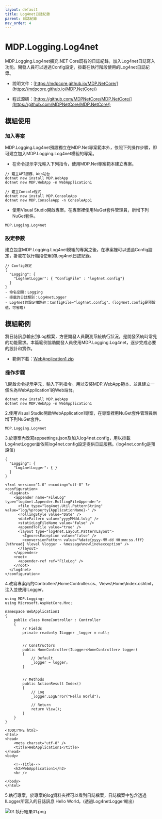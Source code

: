 ```yaml
---
layout: default
title: Log4net日誌紀錄
parent: 日誌紀錄
nav_order: 4
---
```



# MDP.Logging.Log4net

MDP.Logging.Log4net擴充.NET Core既有的日誌紀錄，加入Log4net日誌寫入功能。開發人員可以透過Config設定，掛載在執行階段使用的Log4net日誌紀錄。
    
- 說明文件：[https://mdpcore.github.io/MDP.NetCore/](https://mdpcore.github.io/MDP.NetCore/)

- 程式源碼：[https://github.com/MDPNetCore/MDP.NetCore/](https://github.com/MDPNetCore/MDP.NetCore/)


## 模組使用

### 加入專案

MDP.Logging.Log4net預設獨立在MDP.Net專案範本外，依照下列操作步驟，即可建立加入MDP.Logging.Log4net模組的專案。

- 在命令提示字元輸入下列指令，使用MDP.Net專案範本建立專案。
 
```
// 建立API服務、Web站台
dotnet new install MDP.WebApp
dotnet new MDP.WebApp -n WebApplication1

// 建立Console程式
dotnet new install MDP.ConsoleApp
dotnet new MDP.ConsoleApp -n ConsoleApp1
```

- 使用Visual Studio開啟專案。在專案裡使用NuGet套件管理員，新增下列NuGet套件。

```
MDP.Logging.Log4net
```

### 設定參數

建立包含MDP.Logging.Log4net模組的專案之後，在專案裡可以透過Config設定，掛載在執行階段使用的Log4net日誌紀錄。

```
// Config設定
{
  "Logging": {
    "Log4netLogger": { "ConfigFile" : "log4net.config"}
  }
}
- 命名空間：Logging
- 掛載的日誌類別：Log4netLogger
- Log4net的設定檔路徑：ConfigFile="log4net.config"。(log4net.config是預設值，可省略)
```


## 模組範例

將日誌訊息輸出到Log檔案，方便開發人員觀測系統執行狀況，是開發系統時常見的功能需求。本篇範例協助開發人員使用MDP.Logging.Log4net，逐步完成必要的設計和實作。

- 範例下載：[WebApplication1.zip](https://mdpcore.github.io/MDP.NetCore/日誌紀錄/Log4net日誌紀錄/WebApplication1.zip)

### 操作步驟

1.開啟命令提示字元，輸入下列指令。用以安裝MDP.WebApp範本、並且建立一個名為WebApplication1的Web站台。

```
dotnet new install MDP.WebApp
dotnet new MDP.WebApp -n WebApplication1
```

2.使用Visual Studio開啟WebApplication1專案，在專案裡用NuGet套件管理員新增下列NuGet套件。

```
MDP.Logging.Log4net
```

3.於專案內改寫appsettings.json及加入log4net.config，用以掛載Log4netLogger並依照log4net.config設定提供日誌服務。(log4net.config是預設值)

```
{
  "Logging": {
    "Log4netLogger": { }
  }
}
```

```
<?xml version="1.0" encoding="utf-8" ?>
<configuration>
  <log4net>
    <appender name="FileLog" type="log4net.Appender.RollingFileAppender">           
      <file type="log4net.Util.PatternString" value="log/%property{ApplicationName}-" />
      <rollingStyle value="Date" />
      <datePattern value="yyyyMMdd.lo\g" />
      <staticLogFileName value="false" />
      <appendToFile value="true" />        
      <layout type="log4net.Layout.PatternLayout">
        <IgnoresException value="false" />
        <conversionPattern value="%date{yyyy-MM-dd HH:mm:ss.fff} [%thread] %level %logger - %message%newline%exception" />
      </layout>
    </appender>
    <root>
      <appender-ref ref="FileLog" />
    </root>
  </log4net>
</configuration>
```

4.改寫專案內的Controllers\HomeController.cs、Views\Home\Index.cshtml，注入並使用ILogger。

```
using MDP.Logging;
using Microsoft.AspNetCore.Mvc;

namespace WebApplication1
{
    public class HomeController : Controller
    {
        // Fields
        private readonly ILogger _logger = null;


        // Constructors
        public HomeController(ILogger<HomeController> logger)
        {
            // Default
            _logger = logger;
        }


        // Methods
        public ActionResult Index()
        {
            // Log
            _logger.LogError("Hello World");

            // Return
            return View();
        }
    }
}
```

```
<!DOCTYPE html>
<html>
<head>
    <meta charset="utf-8" />
    <title>WebApplication1</title>
</head>
<body>

    <!--Title-->
    <h2>WebApplication1</h2>
    <hr />

</body>
</html>
```

5.執行專案，於專案的log資料夾裡可以看到日誌檔案，日誌檔案中包含透過ILogger所寫入的日誌訊息 Hello World。(透過Log4netLogger輸出)

![01.執行結果01.png](https://mdpcore.github.io/MDP.NetCore/日誌紀錄/Log4net日誌紀錄/01.執行結果01.png)
